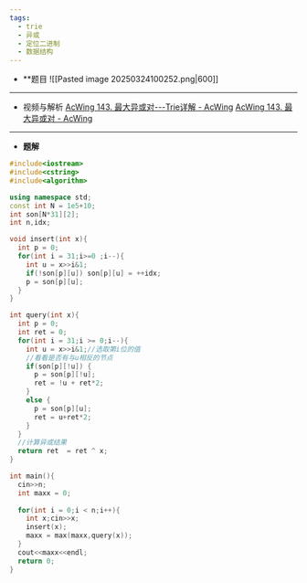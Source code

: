 ```yaml
---
tags:
  - trie
  - 异或
  - 定位二进制
  - 数据结构
---
```

- **题目
	![[Pasted image 20250324100252.png|600]]
---
- 视频与解析
	[AcWing 143. 最大异或对---Trie详解 - AcWing](https://www.acwing.com/solution/content/27772/)
	[AcWing 143. 最大异或对 - AcWing](https://www.acwing.com/video/63/)
---
- **题解**
```cpp
#include<iostream>
#include<cstring>
#include<algorithm>

using namespace std;
const int N = 1e5+10;
int son[N*31][2];
int n,idx;

void insert(int x){
  int p = 0;
  for(int i = 31;i>=0 ;i--){
    int u = x>>i&1;
    if(!son[p][u]) son[p][u] = ++idx;
    p = son[p][u];
  }
}

int query(int x){
  int p = 0;
  int ret = 0;
  for(int i = 31;i >= 0;i--){
    int u = x>>i&1;//选取第i位的值
    //看看是否有与u相反的节点
    if(son[p][!u]) {
      p = son[p][!u];
      ret = !u + ret*2;
    }
    else {
      p = son[p][u];
      ret = u+ret*2;
    }
  }
  //计算异或结果
  return ret  = ret ^ x;
}

int main(){
  cin>>n;
  int maxx = 0;
  
  for(int i = 0;i < n;i++){
    int x;cin>>x;
    insert(x);
    maxx = max(maxx,query(x));
  }
  cout<<maxx<<endl;
  return 0;
}
```

